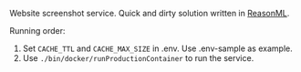 Website screenshot service. Quick and dirty solution written in [ReasonML](https://reasonml.github.io/).

Running order:

1. Set `CACHE_TTL` and `CACHE_MAX_SIZE` in .env. Use .env-sample as example.
1. Use `./bin/docker/runProductionContainer` to run the service.